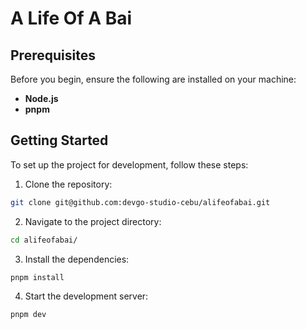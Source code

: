 # A Life Of A Bai

## Prerequisites

Before you begin, ensure the following are installed on your machine:

- **Node.js**
- **pnpm**

## Getting Started

To set up the project for development, follow these steps:

1. Clone the repository:

```bash
git clone git@github.com:devgo-studio-cebu/alifeofabai.git
```

2. Navigate to the project directory:

```bash
cd alifeofabai/
```

3. Install the dependencies:

```bash
pnpm install
```

4. Start the development server:

```bash
pnpm dev
```
